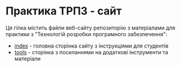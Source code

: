 # Практика ТРПЗ - сайт

Ця гілка містить файли веб-сайту репозиторію з матеріалами для практики з "Технологій розробки програмного забезпечення":
- [index](index.md) - головна сторінка сайту з інструкціями для студентів
- [tools](tools.md) - сторінка з посиланнями на додаткові інструменти та матеріали
